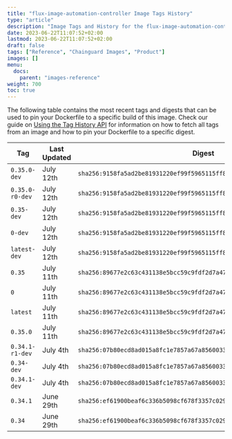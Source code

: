 ```yaml
---
title: "flux-image-automation-controller Image Tags History"
type: "article"
description: "Image Tags and History for the flux-image-automation-controller Chainguard Image"
date: 2023-06-22T11:07:52+02:00
lastmod: 2023-06-22T11:07:52+02:00
draft: false
tags: ["Reference", "Chainguard Images", "Product"]
images: []
menu:
  docs:
    parent: "images-reference"
weight: 700
toc: true
---
```


The following table contains the most recent tags and digests that can be used to pin your Dockerfile to a specific build of this image. Check our guide on [Using the Tag History API](/chainguard/chainguard-images/using-the-tag-history-api/) for information on how to fetch all tags from an image and how to pin your Dockerfile to a specific digest.

| Tag             | Last Updated | Digest                                                                    |
|-----------------|--------------|---------------------------------------------------------------------------|
| `0.35.0-dev`    | July 12th    | `sha256:9158fa5ad2be81931220ef99f5965115ff8f7fc0928b10f7b5d00e5c0fe1682e` |
| `0.35.0-r0-dev` | July 12th    | `sha256:9158fa5ad2be81931220ef99f5965115ff8f7fc0928b10f7b5d00e5c0fe1682e` |
| `0.35-dev`      | July 12th    | `sha256:9158fa5ad2be81931220ef99f5965115ff8f7fc0928b10f7b5d00e5c0fe1682e` |
| `0-dev`         | July 12th    | `sha256:9158fa5ad2be81931220ef99f5965115ff8f7fc0928b10f7b5d00e5c0fe1682e` |
| `latest-dev`    | July 12th    | `sha256:9158fa5ad2be81931220ef99f5965115ff8f7fc0928b10f7b5d00e5c0fe1682e` |
| `0.35`          | July 11th    | `sha256:89677e2c63c431138e5bcc59c9fdf2d7a47f9c7e7e622eb35e95d9f955720e52` |
| `0`             | July 11th    | `sha256:89677e2c63c431138e5bcc59c9fdf2d7a47f9c7e7e622eb35e95d9f955720e52` |
| `latest`        | July 11th    | `sha256:89677e2c63c431138e5bcc59c9fdf2d7a47f9c7e7e622eb35e95d9f955720e52` |
| `0.35.0`        | July 11th    | `sha256:89677e2c63c431138e5bcc59c9fdf2d7a47f9c7e7e622eb35e95d9f955720e52` |
| `0.34.1-r1-dev` | July 4th     | `sha256:07b80ecd8ad015a8fc1e7857a67a8560033dd6fc33504404ba01576e0c6c545c` |
| `0.34-dev`      | July 4th     | `sha256:07b80ecd8ad015a8fc1e7857a67a8560033dd6fc33504404ba01576e0c6c545c` |
| `0.34.1-dev`    | July 4th     | `sha256:07b80ecd8ad015a8fc1e7857a67a8560033dd6fc33504404ba01576e0c6c545c` |
| `0.34.1`        | June 29th    | `sha256:ef61900beaf6c336b5098cf678f3357c029ed248fba9488bd467c214fa82d54b` |
| `0.34`          | June 29th    | `sha256:ef61900beaf6c336b5098cf678f3357c029ed248fba9488bd467c214fa82d54b` |
